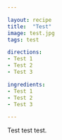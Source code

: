 ```yaml
---

layout: recipe
title:  "Test"
image: test.jpg
tags: test

directions:
- Test 1
- Test 2
- Test 3

ingredients:
- Test 1
- Test 2
- Test 3

---
```


Test test test.
